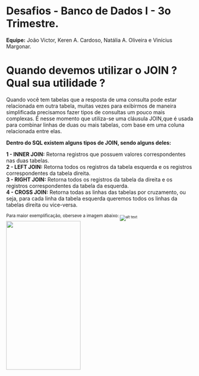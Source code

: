 # Desafios - Banco de Dados I - 3o Trimestre.

**Equipe:** João Victor, Keren A. Cardoso, Natália A. Oliveira e Vinícius Margonar.


# Quando devemos utilizar o JOIN ? Qual sua utilidade ?

Quando você tem tabelas que a resposta de uma consulta pode estar relacionada em outra tabela, muitas vezes para exibirmos de maneira simplificada precisamos fazer tipos de consultas um pouco mais complexas. É nesse momento que utiliza-se uma cláusula JOIN,que é usada para combinar linhas de duas ou mais tabelas, com base em uma coluna relacionada entre elas.

**Dentro do SQL existem alguns tipos de JOIN, sendo alguns deles:**

**1 - INNER JOIN:** Retorna registros que possuem valores correspondentes nas duas tabelas.<br />
**2 - LEFT JOIN:** Retorna todos os registros da tabela esquerda e os registros correspondentes da tabela direita.<br />
**3 - RIGHT JOIN:** Retorna todos os registros da tabela da direita e os registros correspondentes da tabela da esquerda.<br />
**4 - CROSS JOIN:** Retorna todas as linhas das tabelas por cruzamento, ou seja, para cada linha da tabela esquerda queremos todos os linhas da tabelas direita ou vice-versa.<br />

<sub>Para maior exemplificação, oberseve a imagem abaixo:<sub>
![alt text](https://www.alphacodingskills.com/mysql/img/mysql-join.PNG)
<img src="https://www.alphacodingskills.com/mysql/img/mysql-join.PNG" data-canonical-src="[https://gyazo.com/eb5c5741b6a9a16c692170a41a49c858.png](https://www.alphacodingskills.com/mysql/img/mysql-join.PNG)" width="200" height="400" />
